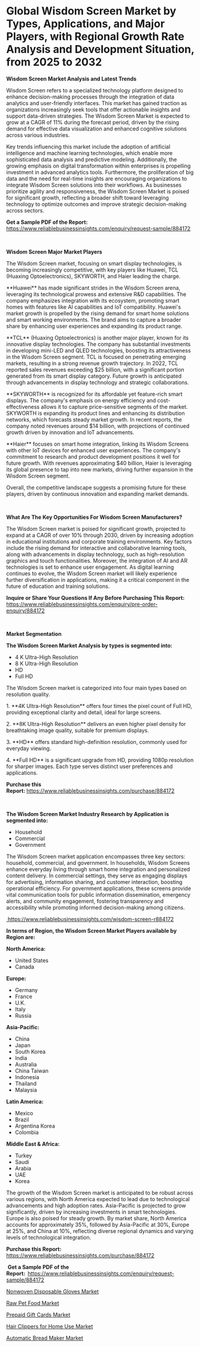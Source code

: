 <p><h1>Global Wisdom Screen Market by Types, Applications, and Major Players, with Regional Growth Rate Analysis and Development Situation, from 2025 to 2032</h1></p><p><strong>Wisdom Screen Market Analysis and Latest Trends</strong></p>
<p><p>Wisdom Screen refers to a specialized technology platform designed to enhance decision-making processes through the integration of data analytics and user-friendly interfaces. This market has gained traction as organizations increasingly seek tools that offer actionable insights and support data-driven strategies. The Wisdom Screen Market is expected to grow at a CAGR of 11% during the forecast period, driven by the rising demand for effective data visualization and enhanced cognitive solutions across various industries.</p><p>Key trends influencing this market include the adoption of artificial intelligence and machine learning technologies, which enable more sophisticated data analysis and predictive modeling. Additionally, the growing emphasis on digital transformation within enterprises is propelling investment in advanced analytics tools. Furthermore, the proliferation of big data and the need for real-time insights are encouraging organizations to integrate Wisdom Screen solutions into their workflows. As businesses prioritize agility and responsiveness, the Wisdom Screen Market is poised for significant growth, reflecting a broader shift toward leveraging technology to optimize outcomes and improve strategic decision-making across sectors.</p></p>
<p><strong>Get a Sample PDF of the Report:&nbsp;</strong> <a href="https://www.reliablebusinessinsights.com/enquiry/request-sample/884172?utm_campaign=75&utm_medium=2&utm_source=Github&utm_content=ia&utm_term=05022025&utm_id=wisdom-screen">https://www.reliablebusinessinsights.com/enquiry/request-sample/884172</a></p>
<p>&nbsp;</p>
<p><strong>Wisdom Screen Major Market Players</strong></p>
<p><p>The Wisdom Screen market, focusing on smart display technologies, is becoming increasingly competitive, with key players like Huawei, TCL (Huaxing Optoelectronics), SKYWORTH, and Haier leading the charge.</p><p>**Huawei** has made significant strides in the Wisdom Screen arena, leveraging its technological prowess and extensive R&D capabilities. The company emphasizes integration with its ecosystem, promoting smart homes with features like AI capabilities and IoT compatibility. Huawei's market growth is propelled by the rising demand for smart home solutions and smart working environments. The brand aims to capture a broader share by enhancing user experiences and expanding its product range.</p><p>**TCL** (Huaxing Optoelectronics) is another major player, known for its innovative display technologies. The company has substantial investments in developing mini-LED and QLED technologies, boosting its attractiveness in the Wisdom Screen segment. TCL is focused on penetrating emerging markets, resulting in a strong revenue growth trajectory. In 2022, TCL reported sales revenues exceeding $25 billion, with a significant portion generated from its smart display category. Future growth is anticipated through advancements in display technology and strategic collaborations.</p><p>**SKYWORTH** is recognized for its affordable yet feature-rich smart displays. The company's emphasis on energy efficiency and cost-effectiveness allows it to capture price-sensitive segments of the market. SKYWORTH is expanding its product lines and enhancing its distribution networks, which forecasts steady market growth. In recent reports, the company noted revenues around $14 billion, with projections of continued growth driven by innovation and IoT advancements.</p><p>**Haier** focuses on smart home integration, linking its Wisdom Screens with other IoT devices for enhanced user experiences. The company's commitment to research and product development positions it well for future growth. With revenues approximating $40 billion, Haier is leveraging its global presence to tap into new markets, driving further expansion in the Wisdom Screen segment. </p><p>Overall, the competitive landscape suggests a promising future for these players, driven by continuous innovation and expanding market demands.</p></p>
<p>&nbsp;</p>
<p><strong>What Are The Key Opportunities For Wisdom Screen Manufacturers?</strong></p>
<p><p>The Wisdom Screen market is poised for significant growth, projected to expand at a CAGR of over 10% through 2030, driven by increasing adoption in educational institutions and corporate training environments. Key factors include the rising demand for interactive and collaborative learning tools, along with advancements in display technology, such as high-resolution graphics and touch functionalities. Moreover, the integration of AI and AR technologies is set to enhance user engagement. As digital learning continues to evolve, the Wisdom Screen market will likely experience further diversification in applications, making it a critical component in the future of education and training solutions.</p></p>
<p><strong>Inquire or Share Your Questions If Any Before Purchasing This Report:</strong> <a href="https://www.reliablebusinessinsights.com/enquiry/pre-order-enquiry/884172?utm_campaign=75&utm_medium=2&utm_source=Github&utm_content=ia&utm_term=05022025&utm_id=wisdom-screen">https://www.reliablebusinessinsights.com/enquiry/pre-order-enquiry/884172</a></p>
<p>&nbsp;</p>
<p><strong>Market Segmentation</strong></p>
<p><strong>The Wisdom Screen Market Analysis by types is segmented into:</strong></p>
<p><ul><li>4 K Ultra-High Resolution</li><li>8 K Ultra-High Resolution</li><li>HD</li><li>Full HD</li></ul></p>
<p><p>The Wisdom Screen market is categorized into four main types based on resolution quality. </p><p>1. **4K Ultra-High Resolution** offers four times the pixel count of Full HD, providing exceptional clarity and detail, ideal for large screens. </p><p>2. **8K Ultra-High Resolution** delivers an even higher pixel density for breathtaking image quality, suitable for premium displays. </p><p>3. **HD** offers standard high-definition resolution, commonly used for everyday viewing. </p><p>4. **Full HD** is a significant upgrade from HD, providing 1080p resolution for sharper images. Each type serves distinct user preferences and applications.</p></p>
<p><strong>Purchase this Report:&nbsp;</strong><a href="https://www.reliablebusinessinsights.com/purchase/884172?utm_campaign=75&utm_medium=2&utm_source=Github&utm_content=ia&utm_term=05022025&utm_id=wisdom-screen">https://www.reliablebusinessinsights.com/purchase/884172</a></p>
<p>&nbsp;</p>
<p><strong>The Wisdom Screen Market Industry Research by Application is segmented into:</strong></p>
<p><ul><li>Household</li><li>Commercial</li><li>Government</li></ul></p>
<p><p>The Wisdom Screen market application encompasses three key sectors: household, commercial, and government. In households, Wisdom Screens enhance everyday living through smart home integration and personalized content delivery. In commercial settings, they serve as engaging displays for advertising, information sharing, and customer interaction, boosting operational efficiency. For government applications, these screens provide vital communication tools for public information dissemination, emergency alerts, and community engagement, fostering transparency and accessibility while promoting informed decision-making among citizens.</p></p>
<p><a href="https://www.reliablebusinessinsights.com/wisdom-screen-r884172?utm_campaign=75&utm_medium=2&utm_source=Github&utm_content=ia&utm_term=05022025&utm_id=wisdom-screen">&nbsp;https://www.reliablebusinessinsights.com/wisdom-screen-r884172</a></p>
<p><strong>In terms of Region, the Wisdom Screen Market Players available by Region are:</strong></p>
<p>
    <p> <strong> North America: </strong>
        <ul>
            <li>United States</li>
            <li>Canada</li>
        </ul>
        </p> 
    <p> <strong> Europe: </strong>
        <ul>
            <li>Germany</li>
            <li>France</li>
            <li>U.K.</li>
            <li>Italy</li>
            <li>Russia</li>
        </ul>
        </p> 
    <p> <strong> Asia-Pacific: </strong>
        <ul>
            <li>China</li>
            <li>Japan</li>
            <li>South Korea</li>
            <li>India</li>
            <li>Australia</li>
            <li>China Taiwan</li>
            <li>Indonesia</li>
            <li>Thailand</li>
            <li>Malaysia</li>
        </ul>
        </p> 
    <p> <strong> Latin America: </strong>
        <ul>
            <li>Mexico</li>
            <li>Brazil</li>
            <li>Argentina Korea</li>
            <li>Colombia</li>
        </ul>
        </p> 
    <p> <strong> Middle East & Africa: </strong>
        <ul>
            <li>Turkey</li>
            <li>Saudi</li>
            <li>Arabia</li>
            <li>UAE</li>
            <li>Korea</li>
        </ul>
    </p>
    </p>
<p><p>The growth of the Wisdom Screen market is anticipated to be robust across various regions, with North America expected to lead due to technological advancements and high adoption rates. Asia-Pacific is projected to grow significantly, driven by increasing investments in smart technologies. Europe is also poised for steady growth. By market share, North America accounts for approximately 35%, followed by Asia-Pacific at 30%, Europe at 25%, and China at 10%, reflecting diverse regional dynamics and varying levels of technological integration.</p></p>
<p><strong>Purchase this Report: </strong><a href="https://www.reliablebusinessinsights.com/purchase/884172?utm_campaign=75&utm_medium=2&utm_source=Github&utm_content=ia&utm_term=05022025&utm_id=wisdom-screen">https://www.reliablebusinessinsights.com/purchase/884172</a></p>
<p>&nbsp;<strong>Get a Sample PDF of the Report:&nbsp;&nbsp;</strong><a href="https://www.reliablebusinessinsights.com/enquiry/request-sample/884172?utm_campaign=75&utm_medium=2&utm_source=Github&utm_content=ia&utm_term=05022025&utm_id=wisdom-screen">https://www.reliablebusinessinsights.com/enquiry/request-sample/884172</a></p>
<p><strong></strong></p>
<p><p><a href="https://github.com/vioarapoyil/Market-Research-Report-List-1/blob/main/nonwoven-disposable-gloves-market.md?utm_campaign=75&utm_medium=2&utm_source=Github&utm_content=ia&utm_term=05022025&utm_id=wisdom-screen">Nonwoven Disposable Gloves Market</a></p><p><a href="https://github.com/salodipura00/Market-Research-Report-List-1/blob/main/raw-pet-food-market.md?utm_campaign=75&utm_medium=2&utm_source=Github&utm_content=ia&utm_term=05022025&utm_id=wisdom-screen">Raw Pet Food Market</a></p><p><a href="https://github.com/crooneinis80/Market-Research-Report-List-1/blob/main/prepaid-gift-cards-market.md?utm_campaign=75&utm_medium=2&utm_source=Github&utm_content=ia&utm_term=05022025&utm_id=wisdom-screen">Prepaid Gift Cards Market</a></p><p><a href="https://github.com/howdlecirone/Market-Research-Report-List-1/blob/main/hair-clippers-for-home-use-market.md?utm_campaign=75&utm_medium=2&utm_source=Github&utm_content=ia&utm_term=05022025&utm_id=wisdom-screen">Hair Clippers for Home Use Market</a></p><p><a href="https://github.com/viipposahko25/Market-Research-Report-List-1/blob/main/automatic-bread-maker-market.md?utm_campaign=75&utm_medium=2&utm_source=Github&utm_content=ia&utm_term=05022025&utm_id=wisdom-screen">Automatic Bread Maker Market</a></p></p>